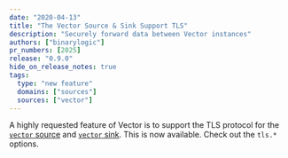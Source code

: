 ```yaml
---
date: "2020-04-13"
title: "The Vector Source & Sink Support TLS"
description: "Securely forward data between Vector instances"
authors: ["binarylogic"]
pr_numbers: [2025]
release: "0.9.0"
hide_on_release_notes: true
tags:
  type: "new feature"
  domains: ["sources"]
  sources: ["vector"]
---
```


A highly requested feature of Vector is to support the TLS protocol for the
[`vector` source][docs.sources.vector] and [`vector` sink][docs.sinks.vector].
This is now available. Check out the `tls.*` options.

[docs.sinks.vector]: /docs/reference/sinks/vector/
[docs.sources.vector]: /docs/reference/sources/vector/
